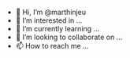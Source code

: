 - 👋 Hi, I’m @marthinjeu
- 👀 I’m interested in ...
- 🌱 I’m currently learning ...
- 💞️ I’m looking to collaborate on ...
- 📫 How to reach me ...

<!---
marthinjeu/marthinjeu is a ✨ special ✨ repository because its `README.md` (this file) appears on your GitHub profile.
You can click the Preview link to take a look at your changes.
--->
